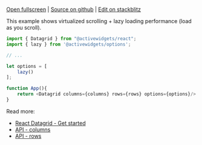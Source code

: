 
[Open fullscreen](https://react.activewidgets.com/performance/) | [Source on github](https://github.com/activewidgets/react/tree/master/examples/performance) | [Edit on stackblitz](https://stackblitz.com/github/activewidgets/react/tree/master/examples/performance?file=src/index.jsx)

This example shows virtualized scrolling + lazy loading performance (load as you scroll).

```js
import { Datagrid } from "@activewidgets/react";
import { lazy } from '@activewidgets/options';

// ...

let options = [
    lazy()
];

function App(){
    return <Datagrid columns={columns} rows={rows} options={options}/>
}
```


Read more:

- [React Datagrid - Get started](https://activewidgets.com/guide/env/react/#data-properties)
- [API - columns](https://activewidgets.com/api/datagrid/columns/)
- [API - rows](https://activewidgets.com/api/datagrid/rows/)